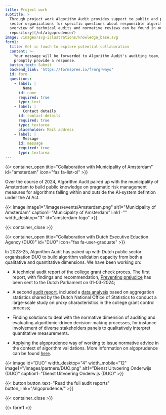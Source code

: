```yaml
---
title: Project work
subtitle: >
  Through project work Algorithm Audit provides support to public and private
  sector organizations for specific questions about responsible algorithms. An
  overview of technical audits and normative reviews can be found in our [case
  repository](/nl/algoprudence/)
image: /images/svg-illustrations/knowledge_base.svg
form1:
  title: Get in touch to explore potential collaboration
  content: >-
    Your message will be forwarded to Algorithm Audit's auditing team, who will
    promptly provide a response.
  button_text: Submit
  backend_link: 'https://formspree.io/f/mrgrwnyo'
  id: form
  questions:
    - label: |
        Name
      id: name
      required: true
      type: text
    - label: |
        Contact details
      id: contact-details
      required: true
      type: textarea
      placeholder: Mail address
    - label: |
        Message
      id: message
      required: true
      type: textarea
---
```


{{< container_open title="Collaboration with Municipality of Amsterdam" id="amsterdam" icon="fas fa-list-ol" >}}

Over the course of 2024, Algorithm Audit paired up with the municipality of Amsterdam to build public knowledge on pragmatic risk management measures for algorithms falling within and outside the AI-system defintion under the AI Act. 

{{< image image1="/images/events/Amsterdam.png" alt1="Municipality of Amsterdam" caption1="Municipality of Amsterdam" link1="" width_desktop="3" id="amsterdam-logo" >}}

{{< container_close >}}

{{< container_open title="Collaboration with Dutch Executive Eduction Agency (DUO)" id="DUO" icon="fas fa-user-graduate" >}}

In 2023-25, Algorithm Audit has paired up with Dutch public sector organisation DUO to build algorithm validation capacity from both a qualitative and quantitative dimensions. We have been working on:

* A technical audit report of the college grant check proces. The first report, with findings and recommendation, [Preventing prejudice](/algoprudence/cases/aa202401_preventing-prejudice/) has been sent to the Dutch Parliament on 01-03-2024;
* A second [audit report](/algoprudence/cases/aa202402_preventing-prejudice_addendum/), included a <a href="https://github.com/NGO-Algorithm-Audit/DUO-CUB" target="_blank">data analysis</a> based on aggregation statistics shared by the Dutch National Office of Statistics to conduct a large-scale study on proxy characteristics in the college grant control process;
* Finding solutions to deal with the normative dimension of auditing and evaluating algorithmic-driven decision-making processes, for instance involvement of diverse stakeholders panels to qualitatively interpret quantitative measurements.

* Applying the algoprudence way of working to issue normative advice in the context of algorithm validations. More information on algoprudence can be found [here](/algoprudence/how-we-work/).

{{< image id="DUO" width_desktop="4" width_mobile="12" image1="/images/partners/DUO.png" alt1="Dienst Uitvoering Onderwijs (DUO)" caption1="Dienst Uitvoering Onderwijs (DUO)" >}}

{{< button button_text="Read the full audit reports" button_link="/algoprudence/" >}}

{{< container_close >}} 

{{< form1 >}}
